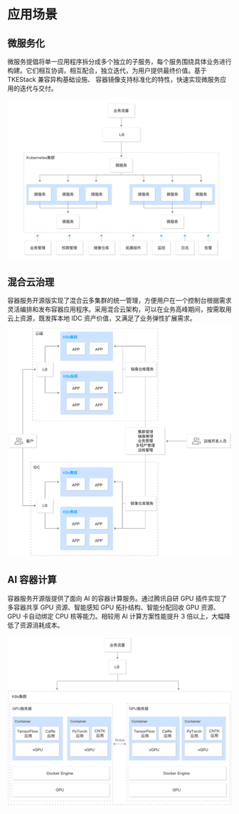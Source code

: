 # 应用场景

## 微服务化

微服务提倡将单一应用程序拆分成多个独立的子服务，每个服务围绕具体业务进行构建。它们相互协调，相互配合，独立迭代，为用户提供最终价值。基于TKEStack 兼容异构基础设施、 容器镜像支持标准化的特性，快速实现微服务应用的迭代与交付。

![](../TKEStack/微服务.svg)



## 混合云治理

容器服务开源版实现了混合云多集群的统一管理，方便用户在一个控制台根据需求灵活编排和发布容器应用程序。采用混合云架构，可以在业务高峰期间，按需取用云上资源，既发挥本地 IDC 资产价值，又满足了业务弹性扩展需求。
![](../TKEStack/混合云治理.svg)



## AI 容器计算

容器服务开源版提供了面向 AI 的容器计算服务。通过腾讯自研 GPU 插件实现了多容器共享 GPU 资源、智能感知 GPU 拓扑结构、智能分配回收 GPU 资源、GPU 卡自动绑定 CPU 核等能力。相较用 AI 计算方案性能提升 3 倍以上，大幅降低了资源消耗成本。

![](../TKEStack/AI容器计算.svg)

